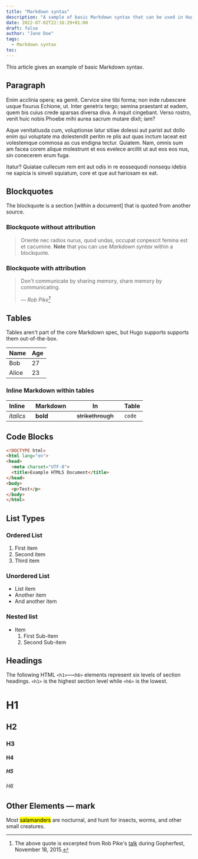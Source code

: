 ```yaml
---
title: "Markdown syntax"
description: "A sample of basic Markdown syntax that can be used in Hugo content"
date: 2022-07-02T22:16:29+01:00
draft: false
author: "Jane Doe"
tags:
  - Markdown syntax
toc:
---
```

This article gives an example of basic Markdown syntax.

<!--more-->

## Paragraph

Enim acclinia opera; ea gemit. Cervice sine tibi forma; non inde rubescere usque fixurus Echione, ut.
Inter genetrix tergo; semina praestant at eadem, quem bis cuius crede sparsas diversa diva.
A inquit cingebant. Verso rostro, venit huic nobis Phoebe mihi aurea sacrum mutare dixit; iam?

Aque venitatiusda cum, voluptionse latur sitiae dolessi aut parist aut dollo enim qui voluptate
ma dolestendit peritin re plis aut quas inctum laceat est volestemque commosa as cus endigna tectur.
Quiatem. Nam, omnis sum am facea corem alique molestrunt et eos evelece arcillit ut aut eos eos nus,
sin conecerem erum fuga.

Itatur? Quiatae cullecum rem ent aut odis in re eossequodi nonsequ idebis ne sapicia is sinveli
squiatum, core et que aut hariosam ex eat.


## Blockquotes

The blockquote is a section [within a document] that is quoted from another source.

### Blockquote without attribution

> Oriente nec radios nurus, quod undas, occupat conpescit femina est et cacumine.
> **Note** that you can use *Markdown syntax* within a blockquote.


### Blockquote with attribution

> Don't communicate by sharing memory, share memory by communicating.</p>
> — <cite>Rob Pike[^1]</cite>

[^1]: The above quote is excerpted from Rob Pike's [talk](https://www.youtube.com/watch?v=PAAkCSZUG1c) during Gopherfest, November 18, 2015.

## Tables

Tables aren't part of the core Markdown spec, but Hugo supports supports them out-of-the-box.

  | Name  | Age |
  | ----- | --- |
  | Bob   | 27  |
  | Alice | 23  |

### Inline Markdown within tables

| Inline&nbsp;&nbsp;&nbsp; | Markdown&nbsp;&nbsp;&nbsp; | In&nbsp;&nbsp;&nbsp;                | Table  |
| ------------------------ | -------------------------- | ----------------------------------- | ------ |
| *italics*                | **bold**                   | ~~strikethrough~~&nbsp;&nbsp;&nbsp; | `code` |

## Code Blocks

``` html
<!DOCTYPE html>
<html lang="en">
<head>
  <meta charset="UTF-8">
  <title>Example HTML5 Document</title>
</head>
<body>
  <p>Test</p>
</body>
</html>
```

## List Types

### Ordered List

1. First item
2. Second item
3. Third item

### Unordered List

* List item
* Another item
* And another item

### Nested list

* Item
  1. First Sub-item
  2. Second Sub-item

## Headings

The following HTML `<h1>`—`<h6>` elements represent six levels of section headings. `<h1>` is the highest section level while `<h6>` is the lowest.

# H1
## H2
### H3
#### H4
##### H5
###### H6

## Other Elements — mark

Most <mark>salamanders</mark> are nocturnal, and hunt for insects, worms, and other small creatures.
